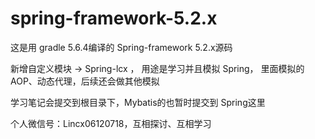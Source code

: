 # spring-framework-5.2.x

这是用 gradle 5.6.4编译的 Spring-framework 5.2.x源码

新增自定义模块 -> Spring-lcx ， 用途是学习并且模拟 Spring， 里面模拟的 AOP、动态代理，后续还会做其他模拟

学习笔记会提交到根目录下，Mybatis的也暂时提交到 Spring这里

个人微信号：Lincx06120718，互相探讨、互相学习
